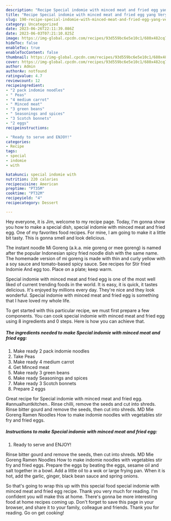 ```yaml
---
description: "Recipe Special indomie with minced meat and fried egg yang Very Delicious"
title: "Recipe Special indomie with minced meat and fried egg yang Very Delicious"
slug: 190-recipe-special-indomie-with-minced-meat-and-fried-egg-yang-very-delicious
category: Uncategorized
date: 2023-06-26T22:11:39.086Z
date: 2023-06-03T07:21:10.825Z
image: https://img-global.cpcdn.com/recipes/93d559bc6e5e10c1/680x482cq70/special-indomie-with-minced-meat-and-fried-egg-recipe-main-photo.jpg
hideToc: false
enableToc: true
enableTocContent: false
thumbnail: https://img-global.cpcdn.com/recipes/93d559bc6e5e10c1/680x482cq70/special-indomie-with-minced-meat-and-fried-egg-recipe-main-photo.jpg
cover: https://img-global.cpcdn.com/recipes/93d559bc6e5e10c1/680x482cq70/special-indomie-with-minced-meat-and-fried-egg-recipe-main-photo.jpg
author: Admin
authorAv: notfound
ratingvalue: 4.7
reviewcount: 12
recipeingredient:
- "2 pack indomie noodles"
- " Peas"
- "4 medium carrot"
- " Minced meat"
- "3 green beans"
- " Seasonings and spices"
- "3 Scotch bonnets"
- "2 eggs"
recipeinstructions:

- "Ready to serve and ENJOY!"
categories:
- Recipe
tags:
- special
- indomie
- with

katakunci: special indomie with 
nutrition: 220 calories
recipecuisine: American
preptime: "PT35M"
cooktime: "PT32M"
recipeyield: "4"
recipecategory: Dessert

---
```



Hey everyone, it is Jim, welcome to my recipe page. Today, I'm gonna show you how to make a special dish, special indomie with minced meat and fried egg. One of my favorites food recipes. For mine, I am going to make it a little bit tasty. This is gonna smell and look delicious.

The instant noodle Mi Goreng (a.k.a. mie goreng or mee goreng) is named after the popular Indonesian spicy fried noodle dish with the same name. The homemade version of mi goreng is made with thin and curly yellow with a soy sauce and tomato-based spicy sauce. See recipes for Stir fried Indomie And egg too. Place on a plate; keep warm.

Special indomie with minced meat and fried egg is one of the most well liked of current trending foods in the world. It is easy, it is quick, it tastes delicious. It's enjoyed by millions every day. They're nice and they look wonderful. Special indomie with minced meat and fried egg is something that I have loved my whole life.


To get started with this particular recipe, we must first prepare a few components. You can cook special indomie with minced meat and fried egg using 8 ingredients and 0 steps. Here is how you can achieve that.

<!--inarticleads1-->

##### The ingredients needed to make Special indomie with minced meat and fried egg:

1. Make ready 2 pack indomie noodles
1. Take  Peas
1. Make ready 4 medium carrot
1. Get  Minced meat
1. Make ready 3 green beans
1. Make ready  Seasonings and spices
1. Make ready 3 Scotch bonnets
1. Prepare 2 eggs


Great recipe for Special indomie with minced meat and fried egg. #annualhuntkitchen.. Rinse chilli, remove the seeds and cut into shreds. Rinse bitter gourd and remove the seeds, then cut into shreds. MD Mie Goreng Ramen Noodles How to make indomie noodles with vegetables stir fry and fried eggs. 

<!--inarticleads2-->

##### Instructions to make Special indomie with minced meat and fried egg:


1. Ready to serve and ENJOY!

Rinse bitter gourd and remove the seeds, then cut into shreds. MD Mie Goreng Ramen Noodles How to make indomie noodles with vegetables stir fry and fried eggs. Prepare the eggs by beating the eggs, sesame oil and salt together in a bowl. Add a little oil to a wok or large frying pan. When it is hot, add the garlic, ginger, black bean sauce and spring onions. 

So that's going to wrap this up with this special food special indomie with minced meat and fried egg recipe. Thank you very much for reading. I'm confident you will make this at home. There's gonna be more interesting food at home recipes coming up. Don't forget to save this page in your browser, and share it to your family, colleague and friends. Thank you for reading. Go on get cooking!
